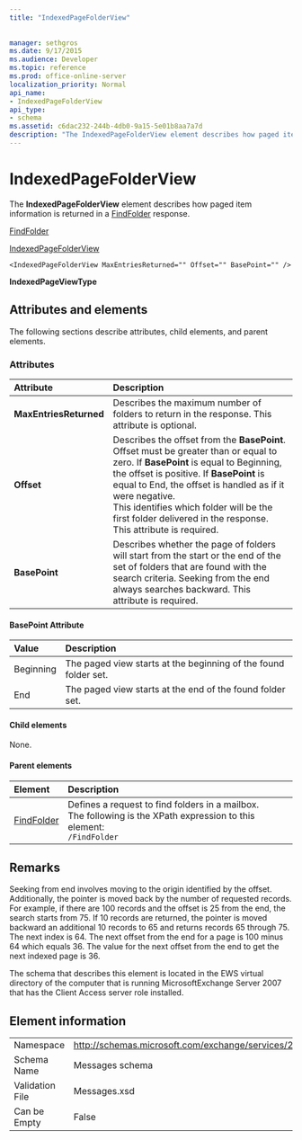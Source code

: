 ```yaml
---
title: "IndexedPageFolderView"
 
 
manager: sethgros
ms.date: 9/17/2015
ms.audience: Developer
ms.topic: reference
ms.prod: office-online-server
localization_priority: Normal
api_name:
- IndexedPageFolderView
api_type:
- schema
ms.assetid: c6dac232-244b-4db0-9a15-5e01b8aa7a7d
description: "The IndexedPageFolderView element describes how paged item information is returned in a FindFolder response."
---
```


# IndexedPageFolderView

The **IndexedPageFolderView** element describes how paged item information is returned in a [FindFolder](findfolder.md) response. 
  
[FindFolder](findfolder.md)
  
[IndexedPageFolderView](indexedpagefolderview.md)
  
```
<IndexedPageFolderView MaxEntriesReturned="" Offset="" BasePoint="" />
```

 **IndexedPageViewType**
## Attributes and elements

The following sections describe attributes, child elements, and parent elements.
  
### Attributes

|**Attribute**|**Description**|
|:-----|:-----|
|**MaxEntriesReturned** <br/> |Describes the maximum number of folders to return in the response. This attribute is optional.  <br/> |
|**Offset** <br/> |Describes the offset from the **BasePoint**. Offset must be greater than or equal to zero. If **BasePoint** is equal to Beginning, the offset is positive. If **BasePoint** is equal to End, the offset is handled as if it were negative.  <br/> This identifies which folder will be the first folder delivered in the response. This attribute is required.  <br/> |
|**BasePoint** <br/> |Describes whether the page of folders will start from the start or the end of the set of folders that are found with the search criteria. Seeking from the end always searches backward. This attribute is required.  <br/> |
   
#### BasePoint Attribute

|**Value**|**Description**|
|:-----|:-----|
|Beginning  <br/> |The paged view starts at the beginning of the found folder set.  <br/> |
|End  <br/> |The paged view starts at the end of the found folder set.  <br/> |
   
#### Child elements

None.
  
#### Parent elements

|**Element**|**Description**|
|:-----|:-----|
|[FindFolder](findfolder.md) <br/> |Defines a request to find folders in a mailbox.  <br/> The following is the XPath expression to this element:  <br/>  `/FindFolder` <br/> |
   
## Remarks

Seeking from end involves moving to the origin identified by the offset. Additionally, the pointer is moved back by the number of requested records. For example, if there are 100 records and the offset is 25 from the end, the search starts from 75. If 10 records are returned, the pointer is moved backward an additional 10 records to 65 and returns records 65 through 75. The next index is 64. The next offset from the end for a page is 100 minus 64 which equals 36. The value for the next offset from the end to get the next indexed page is 36.
  
The schema that describes this element is located in the EWS virtual directory of the computer that is running MicrosoftExchange Server 2007 that has the Client Access server role installed.
  
## Element information

|||
|:-----|:-----|
|Namespace  <br/> |http://schemas.microsoft.com/exchange/services/2006/messages  <br/> |
|Schema Name  <br/> |Messages schema  <br/> |
|Validation File  <br/> |Messages.xsd  <br/> |
|Can be Empty  <br/> |False  <br/> |
   

